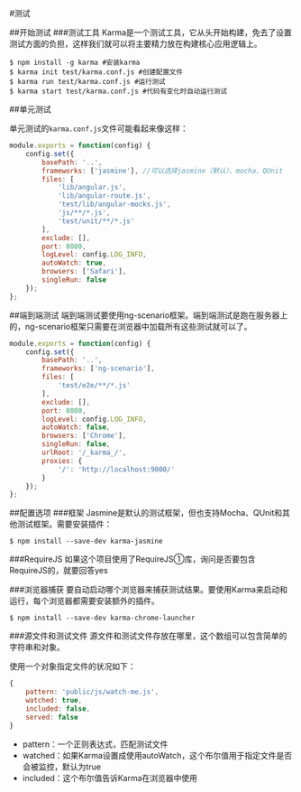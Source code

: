 #测试

##开始测试
###测试工具
Karma是一个测试工具，它从头开始构建，免去了设置测试方面的负担，这样我们就可以将主要精力放在构建核心应用逻辑上。

```shell
$ npm install -g karma #安装karma
$ karma init test/karma.conf.js #创建配置文件
$ karma run test/karma.conf.js #运行测试
$ karma start test/karma.conf.js #代码有变化时自动运行测试
```

##单元测试

单元测试的`karma.conf.js`文件可能看起来像这样：

```javascript
module.exports = function(config) {
    config.set({
        basePath: '..',
        frameworks: ['jasmine'], //可以选择jasmine（默认）、mocha、QUnit
        files: [
            'lib/angular.js',
            'lib/angular-route.js',
            'test/lib/angular-mocks.js',
            'js/**/*.js',
            'test/unit/**/*.js'
        ],
        exclude: [],
        port: 8080,
        logLevel: config.LOG_INFO,
        autoWatch: true,
        browsers: ['Safari'],
        singleRun: false
    });
};
```

##端到端测试
端到端测试要使用ng-scenario框架。端到端测试是跑在服务器上的，ng-scenario框架只需要在浏览器中加载所有这些测试就可以了。

```javascript
module.exports = function(config) {
    config.set({
        basePath: '..',
        frameworks: ['ng-scenario'],
        files: [
            'test/e2e/**/*.js'
        ],
        exclude: [],
        port: 8080,
        logLevel: config.LOG_INFO,
        autoWatch: false,
        browsers: ['Chrome'],
        singleRun: false,
        urlRoot: '/_karma_/',
        proxies: {
            '/': 'http://localhost:9000/'
        }
    });
};
```

##配置选项
###框架
Jasmine是默认的测试框架，但也支持Mocha、QUnit和其他测试框架。需要安装插件：

```shell
$ npm install --save-dev karma-jasmine
```

###RequireJS
如果这个项目使用了RequireJS①库，询问是否要包含RequireJS的，就要回答yes

###浏览器捕获
要自动启动哪个浏览器来捕获测试结果。要使用Karma来启动和运行，每个浏览器都需要安装额外的插件。

```shell
$ npm install --save-dev karma-chrome-launcher
```

###源文件和测试文件
源文件和测试文件存放在哪里，这个数组可以包含简单的字符串和对象。


使用一个对象指定文件的状况如下：

```javascript
{
    pattern: 'public/js/watch-me.js',
    watched: true,
    included: false,
    served: false
}
```

* pattern：一个正则表达式，匹配测试文件
* watched：如果Karma设置成使用autoWatch，这个布尔值用于指定文件是否会被监控，默认为true
* included：这个布尔值告诉Karma在浏览器中使用<script>标签来加载文件。默认为true
* served：这个布尔值告诉Karma通过Karma Web服务器提供这个文件。如果设置成true，这个文件就可以通过Web服务器来访问。默认为true

###顺序
文件列出的顺序很重要，被依赖的应该放前面

###exclude
利用exclude选项可以设置一个不想默认包含的文件列表

###basePath
可以把根路径地址设置为在files和exclude属性中定义的相对路径

###autoWatch
设置为true会让karma在files中的文件发生变更时执行已配置的测试

###captureTimeout
如果浏览器加载时间超过captureTimeout（默认是60秒或者60000毫秒），Karma会把进程杀掉，再试一次。如果它试了三次还是失败，Karma就不再尝试启动浏览器了

###colors
如果不想在终端中显示带颜色的输出，可以把colors属性设置成false来关闭

###hostname
主机名默认是localhost，如果想要改变它，可以设置hostname属性

###logLevel
设置logLevel属性来设置详细输出等级，可能的值有：

* config.LOG_DISABLE
* config.LOG_ERROR
* config.LOG_WARN
* config.LOG_INFO
* config.LOG_DEBUG

###端口
Web服务器使用的端口，默认是9876

###预处理器
以在测试运行之前让Karma预处理文件

###代理
设置HTTP代理，当我们的测试取到一个路由时，它们可以从远程服务器获取

###报表
可以把报表设置成在终端中显示关于所有类型测试状态的有用输出

###singleRun
如果这个布尔值被设置成true，Karma会用所有已配置的浏览器运行这些测试一次；如果它们都通过了，就会看到一个退出代码0，要是有失败的，就会是1

###urlRoot
Karma运行的根URL

##Jasmine
Jasmine是一个用于测试JavaScript代码的行为驱动开发框架

###细则套件
`describe()`函数带有两个参数，一个字符串，一个函数。字符串是待建立的细则（spec）套件名称或者描述，函数封装了测试套件。

可以嵌套这些describe()函数，这样我们可以创建一个测试树来执行那些在测试中设置的不同条件。

```javascript
describe('Unit test: MainController', function() {
    describe('index method', function() {
        // 细则放这里
    });
});
```

###定义细则
通过调用`it()`函数来定义一个细则，it()函数带有两个参数：

1. 字符串：细则的标题或者描述
2. 函数：包含了一个或多个用于测试代码功能的预期。

一个细则通过，也就是测试用例成功，必须所有预期结果都是`true`

```javascript
describe('A spec suite', function() {
    it('contains a passing spec', function() {
        expect(true).toBe(true);
    });
});
```

###预期
使用`expect()`函数来建立预期。`expect()`函数带有一个单值参数。这个参数被称为真实值。给它串联一个带期望值参数的匹配器函数，还可以通过not来创建测试的否定式

```javascript
describe('A spec suite', function() {
    it('contains a passing spec', function() {
        expect(true).toBe(true);
    });
    it('contains another passing spec', function() {
        expect(false).not.toBe(true);
    });
});
```

###内置的匹配器
####toBe
`toBe()`使用JavaScript的严格相等的`===`来比较

####toEqual
`toEqual()`匹配器比较的是值，对简单字面量和变量有效

####toMatch
`toMatch()`匹配器使用正则表达式匹配字符串

####toBeDefined
`toBeDefined()`匹配器将值与undefined进行比较

####toBeUndefined
`toBeUndefined()`跟`toBeDefined()`匹配器相反

####toBeNull
`toBeNull()`匹配器将值与null进行比较

####toBeTruthy
`toBeTruthy()`匹配器把值转换为布尔类型之后与true进行比较

####toBeFalsy
`toBeFalsy()`匹配器把值转换成布尔类型之后与false比较

####toContain
`toContain()`匹配器检测一个条目是否在数组中

####toBeLessThan
`toBeLessThan()`匹配器建立了一个期望，比较一个数值是否小于预期

####toBeGreaterThan
`toBeGreaterThan()`匹配器建立了一个期望，比较一个数值是否大于预期

####toBeCloseTo
`toBeCloseTo()`匹配器在一个指定的精度级别内比较一个值是否接近另一个值

####toThrow
`toThrow()`匹配器验证一个函数是否抛出了异常

###自定义匹配器
可以通过`addMatcher()`来创建自定义的匹配器：

```javascript
describe('A spec suite', function() {
    this.addMatchers({
        toBeLessThanOrEqual: function(expected) {
            return this.actual <= expected;
        }
    });
});
```

###设置测试条件
除了手动在每个测试中设置测试条件，还可以使用beforeEach方法来运行一组设置函数。

`beforeEach()`函数带一个参数：一个函数，在每个细则运行之前被调用一次

```javascript
describe('A spec suite', function() {
    var message;
    beforeEach(function() {
        message = "hello ";
    });
    it('should say hello world', function() {
        expect(message + "world").toEqual("hello world");
    });
    it('should say hello ari', function() {
        expect(message + "ari").toEqual("hello ari");
    });
});
```

也可以通过`afterEach()`重置条件：

```javascript
describe('A spec suite', function() {
    var count;
    afterEach(function() {
        count = 0;
    });
    it('should add one to count', function() {
        count += 1;
        expect(count).toEqual(1);
    });
    it('should check for the reset value', function() {
        expect(count).toEqual(0);
    });
});
```

##端到端的介绍
使用Angular场景运行期来模拟用户交互，运行期会通过嵌入一个iframe的方式来运行，核心API是`browser()`方法

###导航页面
通过`navigateTo()`函数来加载URL

```javascript
browser().navigateTo(url)

//或者获取动态URL
browser().navigateTo(title, function() {
    // 在这里返回动态url;
    return '/';
});
```

###刷新页面
`browser().reload()`

###操作window对象
获取当前页面的超链接：`browser().window().href()`

获取测试frame中当前加载页面的路径：`browser().window().path()`

获取测试frame中当前加载页面的搜索字符串：`browser().window().path()`

获取测试frame里当前加载页面最后一次的hash：`browser().window().hash();`

获取测试frame中当前加载页面的`$location.url()`：`browser().location().url()`

获取测试frame中当前加载页面的`$location.path()`：`browser().location().path()`

获取当前页面的`$location.search()`：`browser().location().search()`

获取到当前页面的hash：`browser().location().hash()`

###建立预期
通过`expect()`建立预期：

```javascript
expect(browser().location().path())
    .toBe('/')
    // 或者用not()来否定这个期望
expect(browser().location().path())
    .not().toBe('/home')
```
###与内容交互
可以选择元素，在输入框中输入值，点击按钮，校验内容是否出现在该出现的地方，遍历循环器，等等：

通过`element()`选择页面上的元素，两个参数：

* 选择器：jQuery HTML元素选择器
* 标签：用于在浏览器或者终端输出的文本字符串

获取到元素后，可以查询或设置元素的各种属性

###指定元素
可以通过`using()`来指定元素

###查询绑定
可以用binding()方法查询作用域中指定的绑定：

```html
<input type="text" ng-model="name" />
```

```javascript
it('should update the name', function() {
    using('.form').input('name').enter('Ari');
    expect(
        using('.form').binding('name')
    ).toBe('Ari');
});
```

###与输入元素交互
通过一些方法能够与输入元素交互，`input()`可以获取页面上的输入元素，并返回一个对象，这个对象有如下接口：

* `enter()`：向一个输入框输入值
* `check()`：检测一个复选框的值
* `select()`：选中一个单选按钮的指定值
* `val()`：获取输入框的当前值

```javascript
<input type="text" ng-model="name" />

input('name').enter('Ari');
```

通过`select()`能够获取页面上的选项列表元素，并返回一个有如下接口的对象：

* `option()`：选中列表中的一个值
* `options()`：选中多选select中的多个值

```html
<select ng-model="color" ng-options="c.name for c in colors">
    <option value="">Pick your favorite color</option>
</select>
```
```javascript
select('color').option('red');
select('color').options('Ghostbusters', 'Titanic');
```

###重复循环元素
repeater()函数自身返回一个对象，有两个参数：

* 选择器（字符串）。jQuery选择器，指向那些我们所关注的元素
* 标签（字符串，可选）。标签是用于测试输出的一个字符串

返回的对象有如下接口：

* `count()`: 返回重复器里有多少行与DOM中的jQuery选择器匹配
* `column()`: 返回一个数组，数组中的元素是列中的值，这些值包含了与DOM中jQuery选择器匹配的重复器中的给定绑定。
* `row()`：返回一个数组，数组中的元素是行中的值，这些值包含了与DOM中给定jQuery选择器匹配的重复器中的给定绑定。

```html
<table id="phonebook">
    <tr ng-repeat="person in people">
        <td>{{ person.name }}</td>
        <td>{{ person.email }}</td>
    </tr>
</table>
```

```javascript
repeater('#phonebook tr').count();
repeater('#phonebook tr').column('person.name');
repeater("#phonebook tr").row(0);
```

